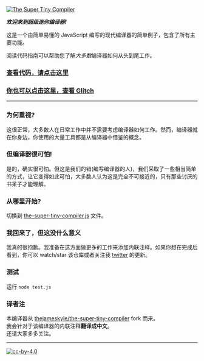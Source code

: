 [![The Super Tiny Compiler](https://cloud.githubusercontent.com/assets/952783/21579290/5755288a-cf75-11e6-90e0-029529a44a38.png)](the-super-tiny-compiler.js)

***欢迎来到超级迷你编译器!***

这是一个由简单易懂的 JavaScript 编写的现代编译器的简单例子，包含了所有主要功能。

阅读代码指南可以帮助您了解*大多数*编译器如何从头到尾工作。

### [查看代码，请点击这里](the-super-tiny-compiler.js)

### [你也可以点击这里，查看 Glitch](https://the-super-tiny-compiler.glitch.me/)

---

### 为何重视?

这很正常，大多数人在日常工作中并不需要考虑编译器如何工作。然而，编译器就在你身边，你使用的大量工具都是从编译器中借鉴的概念。

### 但编译器很可怕!

是的，确实很可怕。但这是我们的错(编写编译器的人)，我们采取了一些相当简单的方式，让它变得如此可怕，大多数人认为这是完全不可接近的，只有那些讨厌的书呆子才能理解。

### 从哪里开始?

切换到 [the-super-tiny-compiler.js](the-super-tiny-compiler.js) 文件。

### 我回来了，但这没什么意义

我真的很抱歉。我准备在这方面做更多的工作来添加内联注释。如果你想在完成后看到，你可以 watch/star 该仓库或者关注我 [twitter](https://twitter.com/thejameskyle) 的更新。

### 测试

运行 `node test.js`

### 译者注

本编译器从 [thejameskyle/the-super-tiny-compiler](https://github.com/thejameskyle/the-super-tiny-compiler) fork 而来。<br>
我会针对于该编译器的内联注释**翻译成中文**。<br>
还请大家多多关注。

---

[![cc-by-4.0](https://licensebuttons.net/l/by/4.0/80x15.png)](http://creativecommons.org/licenses/by/4.0/)

